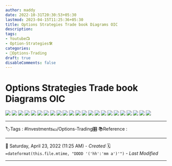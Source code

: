 ```yaml
---
author: maddy
date: 2022-10-31T20:30:53+05:30
lastmod: 2023-04-15T11:25:36+05:30
title: Options Strategies Trade book Diagrams OIC
description: 
tags:
- Youtube📺
- Option-Strategies🛠️ 
categories: 
- 🤹Options-Trading
draft: true
disableComments: false
---
```

# Options Strategies Trade book Diagrams OIC 

![](https://i.imgur.com/vPRbNNr.jpg)
![](https://i.imgur.com/N98RBvr.jpg)
![](https://i.imgur.com/sBp9DVm.jpg)
![](https://i.imgur.com/dMgAjt1.jpg)
![](https://i.imgur.com/NfSKt5u.jpg)
![](https://i.imgur.com/sbMsWDK.jpg)
![](https://i.imgur.com/nPcKvhX.jpg)
![](https://i.imgur.com/TxcLSMG.jpg)
![](https://i.imgur.com/MNnFUbl.jpg)
![](https://i.imgur.com/QGGo6qo.jpg)
![](https://i.imgur.com/WMfjYIc.jpg)
![](https://i.imgur.com/tWYdqCY.jpg)
![](https://i.imgur.com/jIkc7Z0.jpg)
![](https://i.imgur.com/0b0QPpR.jpg)
![](https://i.imgur.com/Bnf10n9.jpg)
![](https://i.imgur.com/dcx31nV.jpg)
![](https://i.imgur.com/eVhKP0A.jpg)
![](https://i.imgur.com/PMw6aVd.jpg)
![](https://i.imgur.com/2Six4uw.jpg)
![](https://i.imgur.com/nxbAcE3.jpg)
![](https://i.imgur.com/0dFYTTv.jpg)
![](https://i.imgur.com/rmZQ443.jpg)
![](https://i.imgur.com/cfgVFcC.jpg)



---
🏷️Tags :  #Investments💷/Options-Trading🎛️ 
📚Reference :

---
📅   Saturday, April 23, 2022  (11:25 AM) - *Created*
🗓️ `=dateformat(this.file.mtime, "DDDD '('hh':'mm a')'")` - *Last Modified* 

---

